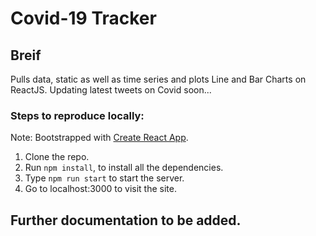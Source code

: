 # Covid-19 Tracker
## Breif
Pulls data, static as well as time series and plots Line and Bar Charts on ReactJS.
Updating latest tweets on Covid soon...

### Steps to reproduce locally:
Note: Bootstrapped with [Create React App](https://github.com/facebook/create-react-app).
1. Clone the repo.
2. Run ```npm install```, to install all the dependencies.
3. Type ```npm run start``` to start the server.
4. Go to localhost:3000 to visit the site.

## Further documentation to be added.

